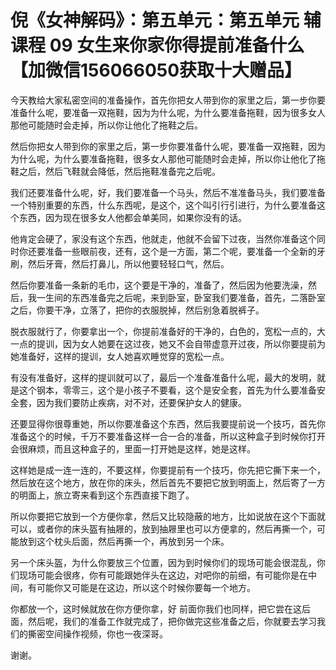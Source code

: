 # 倪《女神解码》：第五单元：第五单元 辅课程 09 女生来你家你得提前准备什么【加微信156066050获取十大赠品】

今天教给大家私密空间的准备操作，首先你把女人带到你的家里之后，第一步你要准备什么呢，要准备一双拖鞋，因为为什么呢，为什么要准备拖鞋，因为很多女人那他可能随时会走掉，所以你让他化了拖鞋之后。

然后你把女人带到你的家里之后，第一步你要准备什么呢，要准备一双拖鞋，因为为什么呢，为什么要准备拖鞋，很多女人那他可能随时会走掉，所以你让他化了拖鞋之后，然后飞鞋就会降低，然后拖鞋准备完之后呢。

我们还要准备什么呢，好，我们要准备一个马头，然后不准准备马头，我们要准备一个特别重要的东西，什么东西呢，是这个，这个叫引行引进行，为什么要准备这个东西，因为现在很多女人他都会单美同，如果你没有的话。

他肯定会硬了，家没有这个东西，他就走，他就不会留下过夜，当然你准备这个同时你还要准备一些眼前夜，还有，这个是一方面，第二个呢，要准备一个全新的牙刷，然后牙膏，然后打鼻儿，所以他要轻轻口气，然后。

然后你要准备一条新的毛巾，这个要是干净的，准备了，然后因为他要洗澡，然后，我一生间的东西准备完之后呢，来到卧室，卧室我们要准备，首先，二落卧室之后，你要干净，立落了，把你的衣服脱掉，然后别急着脱裤子。

脱衣服就行了，你要拿出一个，你提前准备好的干净的，白色的，宽松一点的，大一点的提训，因为女人她要在这过夜，她又不会自带虚意开过夜，所以你要提前为她准备好，这样的提训，女人她喜欢睡觉穿的宽松一点。

有没有准备好，这样的提训就可以了，最后一个准备准备什么呢，最大的发明，就是这个钢本，零零三，这个是小孩子不要看，这个是安全套，首先为什么要准备安全套，因为我们要防止疾病，对不对，还要保护女人的健康。

还要显得你很尊重她，所以你要准备这个东西，然后我要提前说一个技巧，首先你准备这个的时候，千万不要准备这样一合一合的准备，所以这种盒子到时候你打开会很麻烦，而且这种盒子的，里面一打开她是这样，她是这样。

这样她是成一连一连的，不要这样，你要提前有一个技巧，你先把它撕下来一个，然后放在这个地方，放在你的床头，然后首先不要把它放到明面上，然后寄了一方的明面上，旅立寄来看到这个东西直接下跑了。

所以你要把它放到一个方便你拿，然后又比较隐蔽的地方，比如说放在这个下面就可以，或者你的床头盔有抽屜的，放到抽屜里也可以方便拿的，然后再撕一个，可能放到这个枕头后面，然后再撕一个，再放到另一个床。

另一个床头盔，为什么你要放三个位置，因为到时候你们的现场可能会很混乱，你们现场可能会很疼，你有可能跟她伴头在这边，对吧你的前细，有可能你是在中间，有可能你又可能是在这边，所以这个时候你要每一个地方。

你都放一个，这时候就放在你方便你拿，好 前面你我们也同样，把它尝在这后面，然后呢，我们的准备工作就完成了，把你做完这些准备之后，你就要去学习我们的撕密空间操作视频，你也一夜深哥。

谢谢。